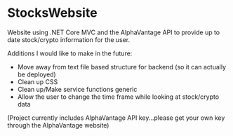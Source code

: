# StocksWebsite
Website using .NET Core MVC and the AlphaVantage API to provide up to date stock/crypto information for the user.

Additions I would like to make in the future:
- Move away from text file based structure for backend (so it can actually be deployed)
- Clean up CSS 
- Clean up/Make service functions generic
- Allow the user to change the time frame while looking at stock/crypto data


(Project currently includes AlphaVantage API key...please get your own key through the AlphaVantage website)
